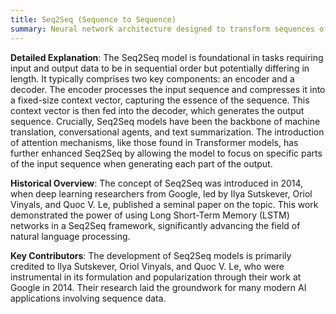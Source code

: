 ```yaml
---
title: Seq2Seq (Sequence to Sequence)
summary: Neural network architecture designed to transform sequences of data, such as converting a sentence from one language to another or translating speech into text.
---
```

**Detailed Explanation**: The Seq2Seq model is foundational in tasks requiring input and output data to be in sequential order but potentially differing in length. It typically comprises two key components: an encoder and a decoder. The encoder processes the input sequence and compresses it into a fixed-size context vector, capturing the essence of the sequence. This context vector is then fed into the decoder, which generates the output sequence. Crucially, Seq2Seq models have been the backbone of machine translation, conversational agents, and text summarization. The introduction of attention mechanisms, like those found in Transformer models, has further enhanced Seq2Seq by allowing the model to focus on specific parts of the input sequence when generating each part of the output.

**Historical Overview**: The concept of Seq2Seq was introduced in 2014, when deep learning researchers from Google, led by Ilya Sutskever, Oriol Vinyals, and Quoc V. Le, published a seminal paper on the topic. This work demonstrated the power of using Long Short-Term Memory (LSTM) networks in a Seq2Seq framework, significantly advancing the field of natural language processing.

**Key Contributors**: The development of Seq2Seq models is primarily credited to Ilya Sutskever, Oriol Vinyals, and Quoc V. Le, who were instrumental in its formulation and popularization through their work at Google in 2014. Their research laid the groundwork for many modern AI applications involving sequence data.